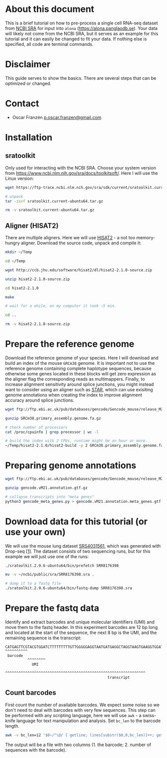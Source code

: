 # About this document
This is a brief tutorial on how to pre-process a single cell RNA-seq dataset from [NCBI SRA](https://www.ncbi.nlm.nih.gov/sra/) for input into `alona` (https://alona.panglaodb.se). Your data will likely not come from the NCBI SRA, but it serves as an example for this tutorial and it can easily be changed to fit your data. If nothing else is specified, all code are terminal commands.

# Disclaimer
This guide serves to show the basics. There are several steps that can be optimized or changed.

# Contact
* Oscar Franzén p.oscar.franzen@gmail.com

# Installation
## sratoolkit
Only used for interacting with the NCBI SRA. Choose your system version from https://www.ncbi.nlm.nih.gov/sra/docs/toolkitsoft/. Here I will use the Linux version:

```bash
wget https://ftp-trace.ncbi.nlm.nih.gov/sra/sdk/current/sratoolkit.current-ubuntu64.tar.gz

# unpack
tar -zxvf sratoolkit.current-ubuntu64.tar.gz

rm -v sratoolkit.current-ubuntu64.tar.gz
```

## Aligner (HISAT2)
There are multiple aligners. Here we will use [HISAT2](https://ccb.jhu.edu/software/hisat2/index.shtml) - a not too memory-hungry aligner. Download the source code, unpack and compile it:

```bash
mkdir ~/Temp

cd ~/Temp

wget http://ccb.jhu.edu/software/hisat2/dl/hisat2-2.1.0-source.zip

unzip hisat2-2.1.0-source.zip

cd hisat2-2.1.0

make

# wait for a while, on my computer it took ~5 min.

cd ..

rm -v hisat2-2.1.0-source.zip
```

# Prepare the reference genome
Download the reference genome of your species. Here I will download and build an index of the mouse `GRCm38` genome. It is important not to use the reference genome containing complete haplotype sequences, because otherwise some genes located in these blocks will get zero expression as the aligner flag the corresponding reads as multimappers. Finally, to increase alignment sensitivity around splice junctions, you might instead want to consider using an aligner such as [STAR](https://github.com/alexdobin/STAR), which can use exisiting genome annotations when creating the index to improve alignment accuracy around splice junctions.

```bash
wget ftp://ftp.ebi.ac.uk/pub/databases/gencode/Gencode_mouse/release_M21/GRCm38.primary_assembly.genome.fa.gz

gunzip GRCm38.primary_assembly.genome.fa.gz

# check number of processors
cat /proc/cpuinfo | grep processor | wc -l

# build the index with 2 CPUs, runtime might be an hour or more.
~/Temp/hisat2-2.1.0/hisat2-build -p 2 GRCm38.primary_assembly.genome.fa GRCm38.primary_assembly.genome.fa.hisat2
```

# Preparing genome annotations
```bash
wget ftp://ftp.ebi.ac.uk/pub/databases/gencode/Gencode_mouse/release_M21/gencode.vM21.annotation.gtf.gz

gunzip gencode.vM21.annotation.gtf.gz

# collapse transcripts into "meta genes"
python3 gencode_meta_genes.py > gencode.vM21.annotation.meta_genes.gtf
```

# Download data for this tutorial (or use your own)
We will use the mouse lung dataset [SRS4031561](https://www.ncbi.nlm.nih.gov/sra/?term=SRR8176398), which was generated with Drop-seq [[1]](https://www.cell.com/abstract/S0092-8674(15)00549-8). The dataset consists of two sequencing runs, but for this example we will just use one of the runs:

```bash
./sratoolkit.2.9.6-ubuntu64/bin/prefetch SRR8176398

mv -v ~/ncbi/public/sra/SRR8176398.sra .

# dump it to a fastq file
./sratoolkit.2.9.6-ubuntu64/bin/fastq-dump SRR8176398.sra
```

# Prepare the fastq data
Identify and extract barcodes and unique molecular identifiers (UMI) and move them to the fastq header. In this experiment barcodes are 12 bp long and located at the start of the sequence, the next 8 bp is the UMI, and the remaining sequence is the transcript:

```
CATGAGTTCGTACGTGGATCTTTTTTTTTGTTGGGGGAGGTAATGATGAGGCTAGGTAAGTGAAGGTGGATTTGGCAACTG
^^^^^^^^^^
 barcode
          ^^^^^^^^
            UMI
                  ^^^^^^^^^^^^^^^^^^^^^^^^^^^^^^^^^^^^^^^^^^^^^^^^^^^^^^^^^^^^^^^
                                              transcript
```

## Count barcodes
First count the number of available barcodes. We expect some noise so we don't need to deal with barcodes with very few sequences. This step can be performed with any scripting language, here we will use `awk` - a swiss-knife language for text manipulation and analysis. Set `bc_len` to the barcode length.

```bash
awk -v bc_len=12 '$0~/^\@/ { getline; lines[substr($0,0,bc_len)]++; getline; getline; } END { for (i in lines) { print(i,lines[i]) } }' SRR8176398.fastq > SRR8176398.fastq.bc
```

The output will be a file with two columns (1. the barcode; 2. number of sequences with the barcode).
